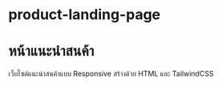 # product-landing-page
# หน้าแนะนําสนค้า
เว็บไซต์แนะนําสนค้าแบบ  Responsive สร้างด้วย HTML และ TailwindCSS